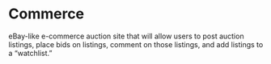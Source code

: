 # Commerce
eBay-like e-commerce auction site that will allow users to post auction listings, place bids on listings, comment on those listings, and add listings to a “watchlist.”
